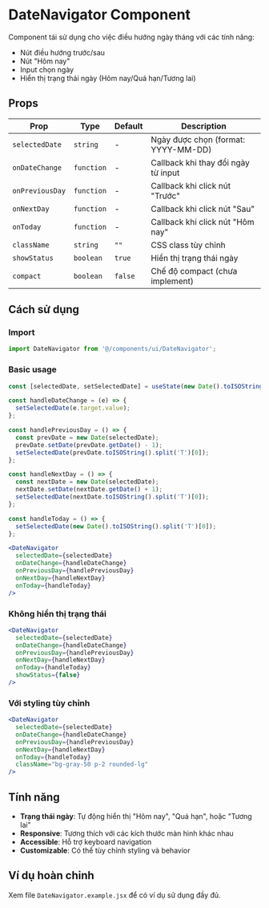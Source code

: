 # DateNavigator Component

Component tái sử dụng cho việc điều hướng ngày tháng với các tính năng:
- Nút điều hướng trước/sau
- Nút "Hôm nay"
- Input chọn ngày
- Hiển thị trạng thái ngày (Hôm nay/Quá hạn/Tương lai)

## Props

| Prop | Type | Default | Description |
|------|------|---------|-------------|
| `selectedDate` | `string` | - | Ngày được chọn (format: YYYY-MM-DD) |
| `onDateChange` | `function` | - | Callback khi thay đổi ngày từ input |
| `onPreviousDay` | `function` | - | Callback khi click nút "Trước" |
| `onNextDay` | `function` | - | Callback khi click nút "Sau" |
| `onToday` | `function` | - | Callback khi click nút "Hôm nay" |
| `className` | `string` | `""` | CSS class tùy chỉnh |
| `showStatus` | `boolean` | `true` | Hiển thị trạng thái ngày |
| `compact` | `boolean` | `false` | Chế độ compact (chưa implement) |

## Cách sử dụng

### Import
```jsx
import DateNavigator from '@/components/ui/DateNavigator';
```

### Basic usage
```jsx
const [selectedDate, setSelectedDate] = useState(new Date().toISOString().split('T')[0]);

const handleDateChange = (e) => {
  setSelectedDate(e.target.value);
};

const handlePreviousDay = () => {
  const prevDate = new Date(selectedDate);
  prevDate.setDate(prevDate.getDate() - 1);
  setSelectedDate(prevDate.toISOString().split('T')[0]);
};

const handleNextDay = () => {
  const nextDate = new Date(selectedDate);
  nextDate.setDate(nextDate.getDate() + 1);
  setSelectedDate(nextDate.toISOString().split('T')[0]);
};

const handleToday = () => {
  setSelectedDate(new Date().toISOString().split('T')[0]);
};

<DateNavigator
  selectedDate={selectedDate}
  onDateChange={handleDateChange}
  onPreviousDay={handlePreviousDay}
  onNextDay={handleNextDay}
  onToday={handleToday}
/>
```

### Không hiển thị trạng thái
```jsx
<DateNavigator
  selectedDate={selectedDate}
  onDateChange={handleDateChange}
  onPreviousDay={handlePreviousDay}
  onNextDay={handleNextDay}
  onToday={handleToday}
  showStatus={false}
/>
```

### Với styling tùy chỉnh
```jsx
<DateNavigator
  selectedDate={selectedDate}
  onDateChange={handleDateChange}
  onPreviousDay={handlePreviousDay}
  onNextDay={handleNextDay}
  onToday={handleToday}
  className="bg-gray-50 p-2 rounded-lg"
/>
```

## Tính năng

- **Trạng thái ngày**: Tự động hiển thị "Hôm nay", "Quá hạn", hoặc "Tương lai"
- **Responsive**: Tương thích với các kích thước màn hình khác nhau
- **Accessible**: Hỗ trợ keyboard navigation
- **Customizable**: Có thể tùy chỉnh styling và behavior

## Ví dụ hoàn chỉnh

Xem file `DateNavigator.example.jsx` để có ví dụ sử dụng đầy đủ. 